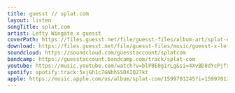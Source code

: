 ```yaml
---
title: guesst // splat.com
layout: listen
songTitle: splat.com
artist: Lefty Wingate x guesst
coverPath: https://files.guesst.net/file/guesst-files/album-art/splat-com-cover.jpg
download: https://files.guesst.net/file/guesst-files/music/guesst-x-lefty-wingate-splat-com.aiff
soundcloud: https://soundcloud.com/guesstaccount/splatcom
bandcamp: https://guesstaccount.bandcamp.com/track/splat-com
youtube: https://music.youtube.com/watch?v=blP8E0g1rLg&si=4XvBD8dYcPjfxE1o
spotify: spotify:track:5xjGh1c7GNbhSSDXIQ27kt
apple: https://music.apple.com/us/album/splat-com/1599701245?i=1599701246
---
```


